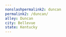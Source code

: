 ```yaml
---
﻿nonslashpermalink2: duncan
permalink2: /duncan/
alley: Duncan
city: Bellevue
state: Kentucky
---
```

